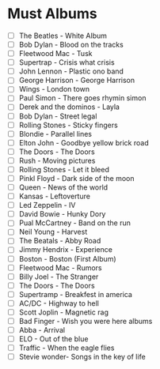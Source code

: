 # Must Albums


- [ ] The Beatles - White Album
- [ ] Bob Dylan - Blood on the tracks
- [ ] Fleetwood Mac - Tusk
- [ ] Supertrap - Crisis what crisis
- [ ] John Lennon - Plastic ono band
- [ ] George Harrison - George Harrison
- [ ] Wings - London town
- [ ] Paul Simon - There goes rhymin simon
- [ ] Derek and the dominos - Layla
- [ ] Bob Dylan - Street legal
- [ ] Rolling Stones - Sticky fingers
- [ ] Blondie - Parallel lines
- [ ] Elton John - Goodbye yellow brick road
- [ ] The Doors - The Doors
- [ ] Rush - Moving pictures
- [ ] Rolling Stones - Let it bleed
- [ ] Pinkl Floyd - Dark side of the moon
- [ ] Queen - News of the world
- [ ] Kansas - Leftoverture
- [ ] Led Zeppelin - IV
- [ ] David Bowie - Hunky Dory
- [ ] Pual McCartney - Band on the run
- [ ] Neil Young - Harvest
- [ ] The Beatals - Abby Road
- [ ] Jimmy Hendrix - Experience
- [ ] Boston - Boston (First Album)
- [ ] Fleetwood Mac - Rumors
- [ ] Billy Joel - The Stranger
- [ ] The Doors - The Doors
- [ ] Supertramp - Breakfest in america
- [ ] AC/DC - Highway to hell
- [ ] Scott Joplin - Magnetic rag
- [ ] Bad Finger - Wish you were here albums
- [ ] Abba - Arrival
- [ ] ELO - Out of the blue
- [ ] Traffic - When the eagle flies
- [ ] Stevie wonder- Songs in the key of life
